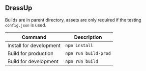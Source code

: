 ## DressUp

Builds are in parent directory, assets are only required if the testing `config.json` is used.

Command | Description
--- | ---
Install for development | `npm install`
Build for production | `npm run build-prod`
Build for development | `npm run build`
